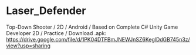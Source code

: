 # Laser_Defender
Top-Down Shooter / 2D / Android / Based on Complete C# Unity Game Developer 2D / Practice /
Download .apk: https://drive.google.com/file/d/1PK04DTFBmJNEWJnSZ6KeglDdGB745n3z/view?usp=sharing
